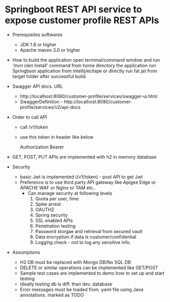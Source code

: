 # Springboot REST API service to expose customer profile REST APIs

- Prerequisites softwares
    - JDK 1.8 or higher
    - Apache maven 3.0 or higher

- How to build the application
   open terminal/command window and run 'mvn clen install' command from home directory the application 
   run Springboot application from intellij/eclispe or directly run fat jat from target folder after successful build.

- Swagger API docs. URL
    - http://localhost:8080/customer-profile/services/swagger-ui.html
    - SwaggerDefinition - http://localhost:8080/customer-profile/services/v2/api-docs
    
- Order to call API
    - call /v1/token
    - use this token in header like below
        
        Authorization         Bearer <token>            
    
- GET, POST, PUT APIs are implemented with h2 in memory database    
    
- Security 
    - basic Jwt is implemented (/v1/token) - post API to get Jwt
    - Preference is to use third party API gateway like Apigee Edge or APACHE WAF or NgInx or TAM etc..
        - Can manage security at following levels
            1) Quota per user, time
            2) Spike arrest 
            3) OAUTH2 
            4) Spring security
            5) SSL enabled APIs
            6) Penetration testing
            7) Password storgae and retrieval from secured vault
            8) Data encryption if data is customer/confidential
            9) Logging check - not to log any sensitive info.
            
- Assumptions
    - H2 DB must be replaced with Mongo DB/No SQL DB
    - DELETE or similar operations can be implemented like GET/POST
    - Sample test cases are implemented to demo how to set up and start testing
    - Ideally testing db is diff. than dev. database
    - Error messages must be loaded from .yaml file using Java annotations. marked as TODO
    
    
                 
    
        


